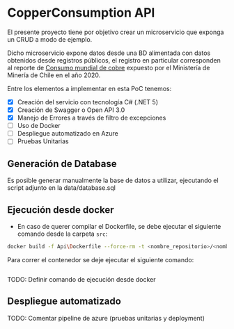 # CopperConsumption API

El presente proyecto tiene por objetivo crear un microservicio que exponga un CRUD a modo de ejemplo.

Dicho microservicio expone datos desde una BD alimentada con datos obtenidos desde registros públicos, el registro en particular corresponden al reporte de [Consumo mundial de cobre](https://datos.gob.cl/dataset/consumo-mundial-de-cobre) expuesto por el Ministería de Minería de Chile en el año 2020.

Entre los elementos a implementar en esta PoC tenemos:
- [x] Creación del servicio con tecnología C# (.NET 5)
- [x] Creación de Swagger o Open API 3.0
- [x] Manejo de Errores a través de filtro de excepciones
- [ ] Uso de Docker
- [ ] Despliegue automatizado en Azure
- [ ] Pruebas Unitarias

## Generación de Database
Es posible generar manualmente la base de datos a utilizar, ejecutando el script adjunto en la data/database.sql

## Ejecución desde docker
- En caso de querer compilar el Dockerfile, se debe ejecutar el siguiente comando desde la carpeta `src`:
```bash
docker build -f Api\Dockerfile --force-rm -t <nombre_repositorio>/<nombre_imagen> .
```

Para correr el contenedor se deje ejecutar el siguiente comando:
```

```
TODO: Definir comando de ejecución desde docker

## Despliegue automatizado
TODO: Comentar pipeline de azure (pruebas unitarias y deployment)



